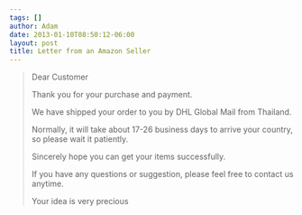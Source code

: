 ```yaml
---
tags: []
author: Adam
date: 2013-01-10T08:50:12-06:00
layout: post
title: Letter from an Amazon Seller
---
```


> Dear Customer
>
> Thank you for your purchase and payment. 
>
> We have shipped your order to you by DHL Global Mail from Thailand. 
>
> Normally, it will take about 17-26 business days to arrive your country, so please wait it patiently.
>
> Sincerely hope you can get your items successfully.
>
> If you have any questions or suggestion, please feel free to contact us anytime.
>
> Your idea is very precious
